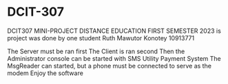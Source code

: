 # DCIT-307
DCIT307 MINI-PROJECT DISTANCE EDUCATION FIRST SEMESTER 2023
is project was done by one student
Ruth Mawutor Konotey
10913771

The Server must be ran first
The Client is ran second
Then the Administrator console can be started with SMS Utility Payment System
The MsgReader can started, but a phone must be connected to serve as the modem
Enjoy the software

